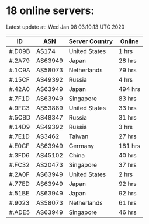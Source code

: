 # 18 online servers:

Latest update at: Wed Jan 08 03:10:13 UTC 2020

| ID | ASN | Server Country | Online |
| -- | --- | -------------- | ------ |
| #.D09B | AS174 | United States | 1 hrs |
| #.2A79 | AS63949 | Japan | 28 hrs |
| #.1C9A | AS58073 | Netherlands | 79 hrs |
| #.15CF | AS49392 | Russia | 4 hrs |
| #.42A0 | AS63949 | Japan | 494 hrs |
| #.7F1D | AS63949 | Singapore | 83 hrs |
| #.9FC3 | AS53889 | United States | 33 hrs |
| #.5CBD | AS48347 | Russia | 31 hrs |
| #.14D9 | AS49392 | Russia | 3 hrs |
| #.7E1D | AS3462 | Taiwan | 27 hrs |
| #.E0CF | AS63949 | Germany | 181 hrs |
| #.3FD6 | AS45102 | China | 40 hrs |
| #.FC32 | AS20473 | Singapore | 37 hrs |
| #.2A0F | AS63949 | United States | 2 hrs |
| #.77ED | AS63949 | Japan | 92 hrs |
| #.51BE | AS63949 | Japan | 92 hrs |
| #.9023 | AS58073 | Netherlands | 61 hrs |
| #.ADE5 | AS63949 | Singapore | 46 hrs |

